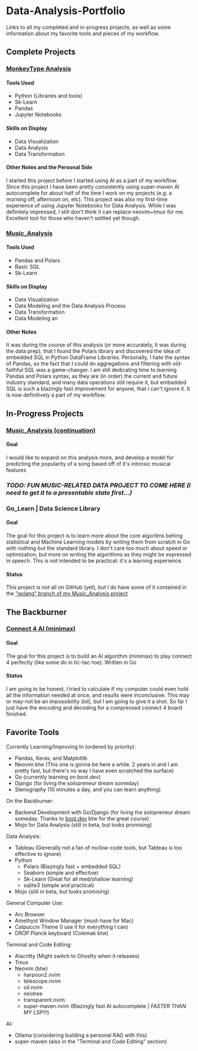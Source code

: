 # Data-Analysis-Portfolio
Links to all my completed and in-progress projects, as well as some information about my favorite tools and pieces of my workflow.
## Complete Projects
### [MonkeyType Analysis](https://github.com/jackcooperusesvim/monkeytype-analysis)
#### Tools Used
  - Python (Libraries and tools)
  - Sk-Learn
  -  Pandas
  -  Jupyter Notebooks
#### Skills on Display
  - Data Visualization
  - Data Analysis
  - Data Transformation
#### Other Notes and the Personal Side
  I started this project before I started using AI as a part of my workflow. Since this project I have been pretty consistently using super-maven AI autocomplete for about half of the time I work on my projects (e.g. a morning off, afternoon on, etc). This project was also my first-time experience of using Jupyter Notebooks for Data Analysis. While I was definitely impressed, I still don't think it can replace neovim+tmux for me. Excellent tool for those who haven't settled yet though.

### [Music_Analysis](https://github.com/jackcooperusesvim/Music_Analysis)
#### Tools Used
  - Pandas and Polars
  - Basic SQL
  - Sk-Learn
#### Skills on Display
  - Data Visualization
  - Data Modeling and the Data Analysis Process
  - Data Transformation
  - Data Modeling an
#### Other Notes
  It was during the course of this analysis (or more accurately, it was during the data prep), that I found the Polars library and discovered the idea of embedded SQL in Python DataFrame Libraries. Personally, I hate the syntax of Pandas, so the fact that I could do aggregations and filtering with old-faithful SQL was a game-changer. I am still dedicating time to learning Pandas and Polars syntax, as they are (in order) the current and future industry standard, and many data operations still require it, but embedded SQL is such a blazingly fast improvement for anyone, that I can't ignore it. It is now definitively a part of my workflow.
  
## In-Progress Projects

### [Music_Analysis (continuation)](https://github.com/jackcooperusesvim/Music_Analysis)
#### Goal
  I would like to expand on this analysis more, and develop a model for predicting the popularity of a song based off of it's intrinsic musical features

### _TODO: FUN MUSIC-RELATED DATA PROJECT TO COME HERE (I need to get it to a presentable state first...)_

### Go_Learn | Data Science Library
#### Goal
  The goal for this project is to learn more about the core algoritms behing statistical and Machine Learning models by writing them from scratch in Go with nothing but the standard library. I don't care _too_ much about speed or optimization, but more on writing the algorithms as they might be expressed in speech. This is not intended to be practical: it's a learning experience.
#### Status
  This project is not all on GitHub (yet), but I do have some of it contained in the ["golang" branch of my Music_Analysis project](https://github.com/jackcooperusesvim/Music_Analysis/tree/golang)
  
## The Backburner

### [Connect 4 AI (minimax)](https://github.com/jackcooperusesvim/connect4)
#### Goal
  The goal for this project is to build an AI algorithm (minimax) to play connect 4 perfectly (like some do in tic-tac-toe). Written in Go
#### Status
  I am going to be honest, I tried to calculate if my computer could even hold all the information needed at once, and results were inconclusive. This may or may-not be an impossibility (lol), but I am going to give it a shot. So far I just have the encoding and decoding for a compressed connect 4 board finished.
  
## Favorite Tools

Currently Learning/Improving In (ordered by priority):
- Pandas, Keras, and Matplotlib
- Neovim _btw_ (This one is gonna be here a while. 2 years in and I am pretty fast, but there's no way I have even scratched the surface)
- Go (currently learning on boot.dev)
- Django (for living the solopreneur dream someday)
- Stenography (10 minutes a day, and you can learn anything)<br>

On the Backburner:
  - Backend Development with Go/Django (for living the solopreneur dream someday. Thanks to [boot.dev](boot.dev) btw for the great course)
  - Mojo for Data Analysis (still in beta, but looks promising)


Data Analysis:
  - Tableau (Generally not a fan of no/low-code tools, but Tableau is too effective to ignore)
  - Python
    - Polars (Blazingly fast + embedded SQL)
    - Seaborn (simple and effective)
    - Sk-Learn (Great for all med/shallow learning)
    - sqlite3 (simple and practical)
  - Mojo (still in beta, but looks promising)

General Computer Use:
  - Arc Browser
  - Amethyst Window Manager (must-have for Mac)
  - Catpuccin Theme (I use it for everything I can)
  - DROP Planck keyboard (Colemak btw)

Terminal and Code Editing:
  - Alacritty (Might switch to Ghostty when it releases)
  - Tmux
  - Neovim (btw)
    - harpoon2.nvim
    - telescope.nvim
    - oil.nvim
    - neotree
    - transparent.nvim
    - super-maven.nvim (Blazingly fast AI autocomplete | _FASTER THAN MY LSP!!!_)
  
AI:
  - Ollama (considering building a personal RAG with this)
  - super-maven (also in the "Terminal and Code Editing" section)

